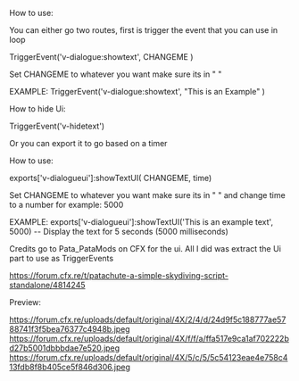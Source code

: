 How to use:


You can either go two routes, first is trigger the event that you can use in loop


TriggerEvent('v-dialogue:showtext', CHANGEME )

Set CHANGEME to whatever you want make sure its in " " 

EXAMPLE: TriggerEvent('v-dialogue:showtext', "This is an Example" )

How to hide Ui:

TriggerEvent('v-hidetext')


  Or you can export it to go based on a timer


How to use:

exports['v-dialogueui']:showTextUI( CHANGEME, time)

Set CHANGEME to whatever you want make sure its in " " 
and change time to a number for example: 5000

EXAMPLE: exports['v-dialogueui']:showTextUI('This is an example text', 5000) -- Display the text for 5 seconds (5000 milliseconds)


Credits go to Pata_PataMods on CFX for the ui. All I did was extract the Ui part to use as TriggerEvents

https://forum.cfx.re/t/patachute-a-simple-skydiving-script-standalone/4814245

Preview: 

https://forum.cfx.re/uploads/default/original/4X/2/4/d/24d9f5c188777ae5788741f3f5bea76377c4948b.jpeg
https://forum.cfx.re/uploads/default/original/4X/f/f/a/ffa517e9ca1af702222bd27b5001dbbbdae7e520.jpeg
https://forum.cfx.re/uploads/default/original/4X/5/c/5/5c54123eae4e758c413fdb8f8b405ce5f846d306.jpeg
